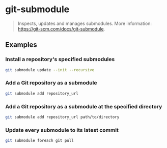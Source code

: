 # git-submodule

> Inspects, updates and manages submodules. More information: <https://git-scm.com/docs/git-submodule>.

## Examples

### Install a repository's specified submodules

```bash
git submodule update --init --recursive
```

### Add a Git repository as a submodule

```bash
git submodule add repository_url
```

### Add a Git repository as a submodule at the specified directory

```bash
git submodule add repository_url path/to/directory
```

### Update every submodule to its latest commit

```bash
git submodule foreach git pull
```
